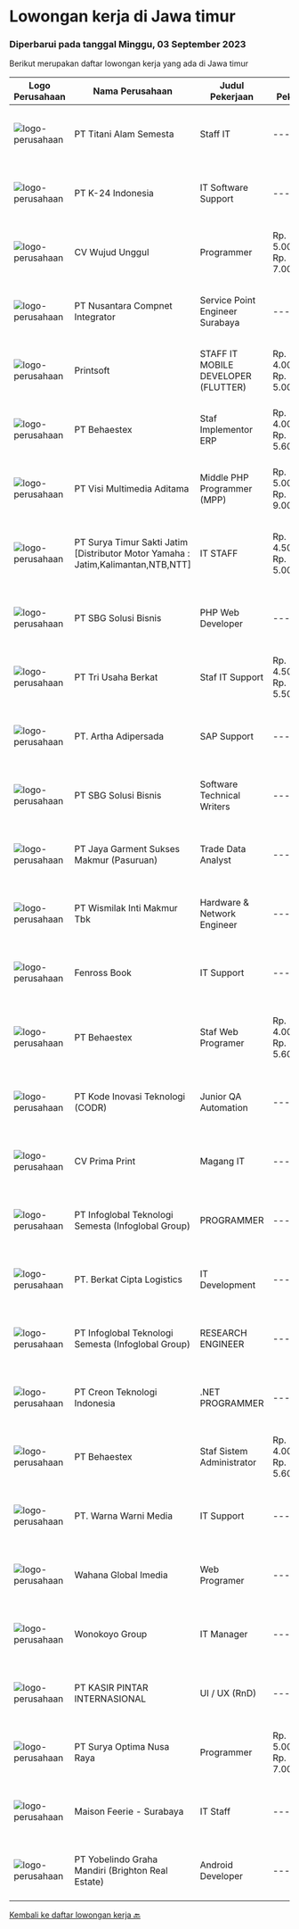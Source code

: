 
  # Lowongan kerja di Jawa timur

  ### Diperbarui pada tanggal Minggu, 03 September 2023

  Berikut merupakan daftar lowongan kerja yang ada di Jawa timur

  |Logo Perusahaan | Nama Perusahaan | Judul Pekerjaan | Gaji Pekerjaan | Lokasi | Deskripsi | Tanggal diunggah | Pranala |
  | -------------- | --------------- | --------------- | --------- | --------- | -------------- | ------- | ----------- |
  |![logo-perusahaan](https://image-service-cdn.seek.com.au/3650e4ea5cf15ff06b6cedba6caa19766b68c3ef/ee4dce1061f3f616224767ad58cb2fc751b8d2dc)|PT Titani Alam Semesta|Staff IT|---|Surabaya|Maximum age 30 years old. Minimum Bachelor Degree - Informatika GPA 3.0 Sedikit Mandarin. Pengalaman dibidang IT minimal 4 tahun. Requirement:...|Sabtu, 02 September 2023|https://www.jobstreet.co.id/id/job/staff-it-4456722?token=0~aa528ec8-2718-416e-af39-72703b7991f7&sectionRank=1&jobId=jobstreet-id-job-4456722|
|![logo-perusahaan](https://image-service-cdn.seek.com.au/73afeadf1749c79edcf1d1b4f6ba6dbb1684b721/ee4dce1061f3f616224767ad58cb2fc751b8d2dc)|PT K-24 Indonesia|IT Software Support|---|Surabaya|Kualifikasi :  Pendidikan S1 Sistem Informatika/Management/Akuntansi Berpengalaman 1 tahun (Fresh Graduate Welcome) Mampu menganalisa masalah dan...|Jumat, 01 September 2023|https://www.jobstreet.co.id/id/job/it-software-support-4456136?token=0~aa528ec8-2718-416e-af39-72703b7991f7&sectionRank=2&jobId=jobstreet-id-job-4456136|
|![logo-perusahaan](https://i.ibb.co/sqvTCh9/112815900-stock-vector-no-image-available-icon-flat-vector.webp)|CV Wujud Unggul|Programmer|Rp. 5.000.000-Rp. 7.000.000|Surabaya|Kualifikasi : Usia Maksimal 30 Tahun Pendidikan minimal D3/S1 Jurusan : Ilmu Komputer/Teknik Informatika/ Sistem Informasi Memiliki kemampuan dalam...|Jumat, 01 September 2023|https://www.jobstreet.co.id/id/job/programmer-4456188?token=0~aa528ec8-2718-416e-af39-72703b7991f7&sectionRank=3&jobId=jobstreet-id-job-4456188|
|![logo-perusahaan](https://image-service-cdn.seek.com.au/faf1379cb2f8ff5c87162dc20c60c0d2f63dba1c/ee4dce1061f3f616224767ad58cb2fc751b8d2dc)|PT Nusantara Compnet Integrator|Service Point Engineer Surabaya|---|Surabaya|Kualifikasi: Pendidikan minimal S1 Teknik Komputer, Ilmu Komputer, Teknik Informatika atau Ilmu Komputer lainnya Memiliki pengalaman bekerja minimal 2...|Kamis, 31 Agustus 2023|https://www.jobstreet.co.id/id/job/service-point-engineer-surabaya-4455114?token=0~aa528ec8-2718-416e-af39-72703b7991f7&sectionRank=4&jobId=jobstreet-id-job-4455114|
|![logo-perusahaan](https://image-service-cdn.seek.com.au/a90079fce62dbadba3aa64a84be18204a4bec09b/ee4dce1061f3f616224767ad58cb2fc751b8d2dc)|Printsoft|STAFF IT MOBILE DEVELOPER (FLUTTER)|Rp. 4.000.000-Rp. 5.000.000|Surabaya|Mengatur proses pengembangan software mulai dari konsep hingga pengiriman Menjaga dan meningkatkan pengerjaan software Mengatur siklus awal sampai...|Jumat, 01 September 2023|https://www.jobstreet.co.id/id/job/staff-it-mobile-developer-flutter-4455911?token=0~aa528ec8-2718-416e-af39-72703b7991f7&sectionRank=5&jobId=jobstreet-id-job-4455911|
|![logo-perusahaan](https://image-service-cdn.seek.com.au/8b7e2b05ba209582732a5c82d57c211066889fbb/ee4dce1061f3f616224767ad58cb2fc751b8d2dc)|PT Behaestex|Staf Implementor ERP|Rp. 4.000.000-Rp. 5.600.000|Gresik|Usia maks. 27 tahun. Pendidikan min. S1 Sistem Informasi, Teknik Informatika atau bidang lain yang linear. Berpengalaman sebagai implementor....|Kamis, 31 Agustus 2023|https://www.jobstreet.co.id/id/job/staf-implementor-erp-4454073?token=0~aa528ec8-2718-416e-af39-72703b7991f7&sectionRank=6&jobId=jobstreet-id-job-4454073|
|![logo-perusahaan](https://image-service-cdn.seek.com.au/b8528c389ba1b59ec14f571684d5a518b5b2a7b1/ee4dce1061f3f616224767ad58cb2fc751b8d2dc)|PT Visi Multimedia Aditama|Middle PHP Programmer (MPP)|Rp. 5.000.000-Rp. 9.000.000|Malang|Requirements: Candidate must possess at least a Diploma, Bachelor's Degree, Art/ Design/ Creative Multimedia, Computer Science/Information Technology,...|Jumat, 01 September 2023|https://www.jobstreet.co.id/id/job/middle-php-programmer-mpp-4455789?token=0~aa528ec8-2718-416e-af39-72703b7991f7&sectionRank=7&jobId=jobstreet-id-job-4455789|
|![logo-perusahaan](https://image-service-cdn.seek.com.au/516b9342ad147f68388719a6e25937b33079d494/ee4dce1061f3f616224767ad58cb2fc751b8d2dc)|PT Surya Timur Sakti Jatim [Distributor Motor Yamaha : Jatim,Kalimantan,NTB,NTT]|IT STAFF|Rp. 4.500.000-Rp. 5.000.000|Surabaya|Kriteria dan persyaratan : Pendidikan minimal S1 jurusan IT, Komputer, dan serumpunnya Menguasai dan memiliki pengalaman mengerjakan/menggunakan : PHP...|Senin, 28 Agustus 2023|https://www.jobstreet.co.id/id/job/it-staff-4449687?token=0~aa528ec8-2718-416e-af39-72703b7991f7&sectionRank=8&jobId=jobstreet-id-job-4449687|
|![logo-perusahaan](https://image-service-cdn.seek.com.au/18831b11280873f99b46a30b3c5f76b87c1feed3/ee4dce1061f3f616224767ad58cb2fc751b8d2dc)|PT SBG Solusi Bisnis|PHP Web Developer|---|Surabaya|Responsibilities: Work in English speaking environment Produce fully functional mobile applications and writing clean code. Write unit and UI tests to...|Jumat, 01 September 2023|https://www.jobstreet.co.id/id/job/php-web-developer-4456393?token=0~aa528ec8-2718-416e-af39-72703b7991f7&sectionRank=9&jobId=jobstreet-id-job-4456393|
|![logo-perusahaan](https://image-service-cdn.seek.com.au/43e1ea8ab1d53106382eebc9afa49ab3cec41c12/ee4dce1061f3f616224767ad58cb2fc751b8d2dc)|PT Tri Usaha Berkat|Staf IT Support|Rp. 4.500.000-Rp. 5.500.000|Jawa Timur|Grup perusahaan kami membutuhkan karyawan pada posisi Staf IT Support.Deskripsi Pekerjaan Pendidikan minimal D3 Komputer atau bidang sejenisnya...|Senin, 28 Agustus 2023|https://www.jobstreet.co.id/id/job/staf-it-support-4450512?token=0~aa528ec8-2718-416e-af39-72703b7991f7&sectionRank=10&jobId=jobstreet-id-job-4450512|
|![logo-perusahaan](https://image-service-cdn.seek.com.au/79f4dc8cf28ba9e26902992e618fd87ebf0393ac/ee4dce1061f3f616224767ad58cb2fc751b8d2dc)|PT. Artha Adipersada|SAP Support|---|Surabaya|Membuat Query untuk kebutuhan reporting / analisa Membuat user defined object/Field Supporting kebutuhan Query Supporting kebutuhan enhancement SAP...|Rabu, 30 Agustus 2023|https://www.jobstreet.co.id/id/job/sap-support-4452661?token=0~aa528ec8-2718-416e-af39-72703b7991f7&sectionRank=11&jobId=jobstreet-id-job-4452661|
|![logo-perusahaan](https://image-service-cdn.seek.com.au/f820d36a8e416d7a4c2783ec051002404d9ab8a9/ee4dce1061f3f616224767ad58cb2fc751b8d2dc)|PT SBG Solusi Bisnis|Software Technical Writers|---|Surabaya|Job Description : Partner closely with software engineers and development team to research, scope, and run documentation projects Contribute to...|Jumat, 01 September 2023|https://www.jobstreet.co.id/id/job/software-technical-writers-4456389?token=0~aa528ec8-2718-416e-af39-72703b7991f7&sectionRank=12&jobId=jobstreet-id-job-4456389|
|![logo-perusahaan](https://image-service-cdn.seek.com.au/b651a3edb1abdd55fc8f3b4c36770a4bf850cde6/ee4dce1061f3f616224767ad58cb2fc751b8d2dc)|PT Jaya Garment Sukses Makmur (Pasuruan)|Trade Data Analyst|---|Surabaya|Deskripsi Pekerjaan Menganalisa hasil penjualan Menyajikan laporan penjualan Korespondesi dengan Customer/Klien Membantu dalam persiapan laporan...|Rabu, 30 Agustus 2023|https://www.jobstreet.co.id/id/job/trade-data-analyst-4452824?token=0~aa528ec8-2718-416e-af39-72703b7991f7&sectionRank=13&jobId=jobstreet-id-job-4452824|
|![logo-perusahaan](https://image-service-cdn.seek.com.au/021262e2a78c25ef96d01d23f3195c828ee6d47d/ee4dce1061f3f616224767ad58cb2fc751b8d2dc)|PT Wismilak Inti Makmur Tbk|Hardware & Network Engineer|---|Surabaya|Tugas Rutin: Memastikan sistem komputerisasi (network, server, perangkat jaringan, dan security system) berjalan dengan baik. Memperbaiki gangguan...|Senin, 28 Agustus 2023|https://www.jobstreet.co.id/id/job/hardware-network-engineer-4449974?token=0~aa528ec8-2718-416e-af39-72703b7991f7&sectionRank=14&jobId=jobstreet-id-job-4449974|
|![logo-perusahaan](https://i.ibb.co/sqvTCh9/112815900-stock-vector-no-image-available-icon-flat-vector.webp)|Fenross Book|IT Support|---|Jawa Timur|KualifikasiJujur dan bertanggung jawabDeskripsi Mempunyai inisiatif dalam bekerja dan tidak muda putus asaMampu bekerja dalam timMengetahui...|Jumat, 01 September 2023|https://www.jobstreet.co.id/id/job/it-support-1036834948?token=0~aa528ec8-2718-416e-af39-72703b7991f7&sectionRank=15&jobId=jobstreet-id-job-1036834948|
|![logo-perusahaan](https://image-service-cdn.seek.com.au/8b7e2b05ba209582732a5c82d57c211066889fbb/ee4dce1061f3f616224767ad58cb2fc751b8d2dc)|PT Behaestex|Staf Web Programer|Rp. 4.000.000-Rp. 5.600.000|Gresik|Usia Maks. 30 Tahun Pendidikan min. D3 Informatika atau Sistem Informasi Pengalaman mengembangkan aplikasi dengan teknologi front end, termasuk CSS3,...|Rabu, 30 Agustus 2023|https://www.jobstreet.co.id/id/job/staf-web-programer-4453637?token=0~aa528ec8-2718-416e-af39-72703b7991f7&sectionRank=16&jobId=jobstreet-id-job-4453637|
|![logo-perusahaan](https://image-service-cdn.seek.com.au/6d97a4ffe0f325e8e84b260a2064eead4009eff7/ee4dce1061f3f616224767ad58cb2fc751b8d2dc)|PT Kode Inovasi Teknologi (CODR)|Junior QA Automation|---|Jakarta Raya|Minimum Requirements: Candidates must possess at least a Bachelor's Degree in Engineering (Computer/Telecommunication), Computer Science/Information...|Rabu, 30 Agustus 2023|https://www.jobstreet.co.id/id/job/junior-qa-automation-4453401?token=0~aa528ec8-2718-416e-af39-72703b7991f7&sectionRank=17&jobId=jobstreet-id-job-4453401|
|![logo-perusahaan](https://image-service-cdn.seek.com.au/c00ae9396a953ace3a8e2f0869fe1a2a75c0f226/ee4dce1061f3f616224767ad58cb2fc751b8d2dc)|CV Prima Print|Magang IT|---|Jawa Timur|Kualifikasi: Lulusan baru dari SMK atau pendidikan yang lebih tinggi di jurusan IT dan sejenisnya atau mahasiswa tingkat akhir di jurusan IT dan...|Rabu, 30 Agustus 2023|https://www.jobstreet.co.id/id/job/magang-it-1036821982?token=0~aa528ec8-2718-416e-af39-72703b7991f7&sectionRank=18&jobId=jobstreet-id-job-1036821982|
|![logo-perusahaan](https://image-service-cdn.seek.com.au/f5d20a78e60befe5ddca15b6954d787efbbd511c/ee4dce1061f3f616224767ad58cb2fc751b8d2dc)|PT Infoglobal Teknologi Semesta (Infoglobal Group)|PROGRAMMER|---|Surabaya|Kualifikasi : Usia maksimal 30 tahun Pendidikan D3/S1 Teknik Komputer atau setara Menguasai PHP (OOP dan prosedural) Menguasai MySQL/PostgreSQL...|Selasa, 29 Agustus 2023|https://www.jobstreet.co.id/id/job/programmer-4451336?token=0~aa528ec8-2718-416e-af39-72703b7991f7&sectionRank=19&jobId=jobstreet-id-job-4451336|
|![logo-perusahaan](https://i.ibb.co/sqvTCh9/112815900-stock-vector-no-image-available-icon-flat-vector.webp)|PT. Berkat Cipta Logistics|IT Development|---|Jawa Timur|Kualifikasi Pendidikan min D3/S1 (Teknologi Informatika/Ilmu Komputer/Sistem Informasi) Pengalaman sebagai IT Software/ Programmer minimal 2 tahun...|Kamis, 31 Agustus 2023|https://www.jobstreet.co.id/id/job/it-development-1036830915?token=0~aa528ec8-2718-416e-af39-72703b7991f7&sectionRank=20&jobId=jobstreet-id-job-1036830915|
|![logo-perusahaan](https://image-service-cdn.seek.com.au/f5d20a78e60befe5ddca15b6954d787efbbd511c/ee4dce1061f3f616224767ad58cb2fc751b8d2dc)|PT Infoglobal Teknologi Semesta (Infoglobal Group)|RESEARCH ENGINEER|---|Surabaya|Kualifikasi : Usia maksimal 30 tahun Pendidikan S1 Matematika (Pemodelan) / Elektro (Control) / Teknik Komputer Familiar dengan MATLAB + Simulink,...|Selasa, 29 Agustus 2023|https://www.jobstreet.co.id/id/job/research-engineer-4451346?token=0~aa528ec8-2718-416e-af39-72703b7991f7&sectionRank=21&jobId=jobstreet-id-job-4451346|
|![logo-perusahaan](https://image-service-cdn.seek.com.au/ef19ccb6be2179322c1a4b8336cc82227bef4368/ee4dce1061f3f616224767ad58cb2fc751b8d2dc)|PT Creon Teknologi Indonesia|.NET PROGRAMMER|---|Surabaya|Job Responsibilities: Involved in all phases of the software development life cycle – from requirements analysis, development, testing and...|Selasa, 29 Agustus 2023|https://www.jobstreet.co.id/id/job/.net-programmer-4452120?token=0~aa528ec8-2718-416e-af39-72703b7991f7&sectionRank=22&jobId=jobstreet-id-job-4452120|
|![logo-perusahaan](https://image-service-cdn.seek.com.au/8b7e2b05ba209582732a5c82d57c211066889fbb/ee4dce1061f3f616224767ad58cb2fc751b8d2dc)|PT Behaestex|Staf Sistem Administrator|Rp. 4.000.000-Rp. 5.600.000|Gresik|Usia maks. 35 tahun Pendidikan min. D3 Teknik Informatika Berpengalaman di bidang yang sama min. 1 tahun. Memahami virtualisasi server, Gitops, Doker,...|Senin, 28 Agustus 2023|https://www.jobstreet.co.id/id/job/staf-sistem-administrator-4449636?token=0~aa528ec8-2718-416e-af39-72703b7991f7&sectionRank=23&jobId=jobstreet-id-job-4449636|
|![logo-perusahaan](https://i.ibb.co/sqvTCh9/112815900-stock-vector-no-image-available-icon-flat-vector.webp)|PT. Warna Warni Media|IT Support|---|Jawa Timur|Job Description Merancang, mengelola dan mengawasi serta mengevaluasi operasional dan sistem informasi (software dan aplikasi) dan pendukungnya...|Selasa, 29 Agustus 2023|https://www.jobstreet.co.id/id/job/it-support-1036808965?token=0~aa528ec8-2718-416e-af39-72703b7991f7&sectionRank=24&jobId=jobstreet-id-job-1036808965|
|![logo-perusahaan](https://image-service-cdn.seek.com.au/cb0ec23218a0b93bc4c7c416d39e039a3a21062d/ee4dce1061f3f616224767ad58cb2fc751b8d2dc)|Wahana Global Imedia|Web Programer|---|Surabaya|Perusahaan kami adalah website portal informasi yg sedang berkembang dengan puluhan ribu pengunjung setiap harinya. Kami menyajikan ribuan ragam...|Senin, 28 Agustus 2023|https://www.jobstreet.co.id/id/job/web-programer-4450831?token=0~aa528ec8-2718-416e-af39-72703b7991f7&sectionRank=25&jobId=jobstreet-id-job-4450831|
|![logo-perusahaan](https://image-service-cdn.seek.com.au/bdcd5ae2f423e8a40b53ed8f4132b10fabfc4c56/ee4dce1061f3f616224767ad58cb2fc751b8d2dc)|Wonokoyo Group|IT Manager|---|Jawa Timur|JOB DESCRIPTIONS : Formulate, organize, and evaluate all information system operations (software &amp; apps) and all supports (hardware,...|Jumat, 25 Agustus 2023|https://www.jobstreet.co.id/id/job/it-manager-4447870?token=0~aa528ec8-2718-416e-af39-72703b7991f7&sectionRank=26&jobId=jobstreet-id-job-4447870|
|![logo-perusahaan](https://image-service-cdn.seek.com.au/0361bae937596b43e3f2a473257008c2d4f70004/ee4dce1061f3f616224767ad58cb2fc751b8d2dc)|PT KASIR PINTAR INTERNASIONAL|UI / UX (RnD)|---|Jawa Timur|Main Responsibility Collecting and analyzing product’s requirements Illustrating design ideas for user interface elements  Developing UI mockups and...|Rabu, 30 Agustus 2023|https://www.jobstreet.co.id/id/job/ui-ux-rnd-4452607?token=0~aa528ec8-2718-416e-af39-72703b7991f7&sectionRank=27&jobId=jobstreet-id-job-4452607|
|![logo-perusahaan](https://image-service-cdn.seek.com.au/4964bbdeaeb50ae7f79ed2d1f215850cb1ecb550/ee4dce1061f3f616224767ad58cb2fc751b8d2dc)|PT Surya Optima Nusa Raya|Programmer|Rp. 5.000.000-Rp. 7.000.000|Sidoarjo|Membuat program perusahaan. Menguji hasil program yang dibuat baik oleh diri sendiri dan Programmer lain. Membuat Dokumentasi untuk program yang...|Jumat, 25 Agustus 2023|https://www.jobstreet.co.id/id/job/programmer-4449058?token=0~aa528ec8-2718-416e-af39-72703b7991f7&sectionRank=28&jobId=jobstreet-id-job-4449058|
|![logo-perusahaan](https://i.ibb.co/sqvTCh9/112815900-stock-vector-no-image-available-icon-flat-vector.webp)|Maison Feerie - Surabaya|IT Staff|---|Surabaya|KUALIFIKASI (Max 28 tahun) Minimal tamatan SMK (TKJ, Komputer) Pengalaman minimal 1 tahun Menguasai instalasi, Troubleshooting jaringan dan...|Senin, 28 Agustus 2023|https://www.jobstreet.co.id/id/job/it-staff-1036798199?token=0~aa528ec8-2718-416e-af39-72703b7991f7&sectionRank=29&jobId=jobstreet-id-job-1036798199|
|![logo-perusahaan](https://image-service-cdn.seek.com.au/760ebdd89cb97e83e634d749e9a6eefd3ad2c34b/ee4dce1061f3f616224767ad58cb2fc751b8d2dc)|PT Yobelindo Graha Mandiri (Brighton Real Estate)|Android Developer|---|Jawa Timur|Kualifikasi : Menguasai JAVA atau Kotlin Menguasai konsep JSON, API, Web Service Mengerti konsep MVP/MVVM dan User interface Terbiasa dengan Android...|Kamis, 31 Agustus 2023|https://www.jobstreet.co.id/id/job/android-developer-4453993?token=0~aa528ec8-2718-416e-af39-72703b7991f7&sectionRank=30&jobId=jobstreet-id-job-4453993|


  [Kembali ke daftar lowongan kerja 🔙](../README.md#daftar-lowongan-kerja)
  